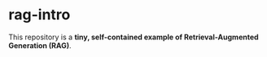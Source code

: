 # rag-intro
This repository is a **tiny, self-contained example of Retrieval-Augmented Generation (RAG)**.
